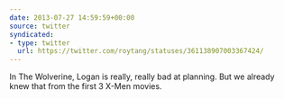 ```yaml
---
date: 2013-07-27 14:59:59+00:00
source: twitter
syndicated:
- type: twitter
  url: https://twitter.com/roytang/statuses/361138907003367424/
---
```


In The Wolverine, Logan is really, really bad at planning. But we already knew that from the first 3 X-Men movies.
